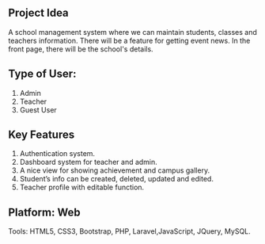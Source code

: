 ## Project Idea

A school management system where we can maintain students, classes and teachers information. There will be a feature for getting event news. In the front page, there will be the school's details.

## Type of User:

1. Admin
2. Teacher
3. Guest User

## Key Features

1. Authentication system.
2. Dashboard system for teacher and admin.
3. A nice view for showing achievement and campus gallery.
4. Student’s info can be created, deleted, updated and edited.
5. Teacher profile with editable function.

## Platform: Web

Tools: HTML5, CSS3, Bootstrap, PHP, Laravel,JavaScript, JQuery, MySQL.


